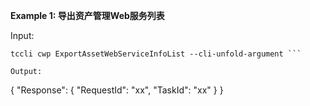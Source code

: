 **Example 1: 导出资产管理Web服务列表**



Input: 

```
tccli cwp ExportAssetWebServiceInfoList --cli-unfold-argument ```

Output: 
```
{
    "Response": {
        "RequestId": "xx",
        "TaskId": "xx"
    }
}
```

